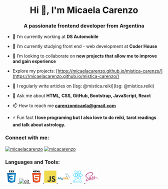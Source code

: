 <h1 align="center">Hi 👋, I'm Micaela Carenzo</h1>
<h3 align="center">A passionate frontend developer from Argentina</h3>

- 🔭 I’m currently working at **DS Automobile**

- 🌱 I’m currently studying front end - web development at **Coder House**

- 👯 I’m looking to collaborate on **new projects that allow me to improve and gain experience**

- Explore my projects: [https://micaelacarenzo.github.io/mistica-carenzo/](https://micaelacarenzo.github.io/mistica-carenzo/)

- 📝 I regularly write articles on [Isg: @mistica.reiki](Isg: @mistica.reiki)

- 💬 Ask me about **HTML, CSS, GitHub, Bootstrap, JavaScript, React**

- 📫 How to reach me **carenzomicaela@gmail.com**

- ⚡ Fun fact **I love programing but I also love to do reiki, tarot readings and talk about astrology.**

<h3 align="left">Connect with me:</h3>
<p align="left">
<a href="https://linkedin.com/in/micaelacarenzo" target="blank"><img align="center" src="https://raw.githubusercontent.com/rahuldkjain/github-profile-readme-generator/master/src/images/icons/Social/linked-in-alt.svg" alt="micaelacarenzo" height="30" width="40" /></a>
<a href="https://instagram.com/micacarenzo" target="blank"><img align="center" src="https://raw.githubusercontent.com/rahuldkjain/github-profile-readme-generator/master/src/images/icons/Social/instagram.svg" alt="micacarenzo" height="30" width="40" /></a>
</p>

<h3 align="left">Languages and Tools:</h3>
<p align="left"> <a href="https://www.w3schools.com/css/" target="_blank" rel="noreferrer"> <img src="https://raw.githubusercontent.com/devicons/devicon/master/icons/css3/css3-original-wordmark.svg" alt="css3" width="40" height="40"/> </a> <a href="https://git-scm.com/" target="_blank" rel="noreferrer"> <img src="https://www.vectorlogo.zone/logos/git-scm/git-scm-icon.svg" alt="git" width="40" height="40"/> </a> <a href="https://www.w3.org/html/" target="_blank" rel="noreferrer"> <img src="https://raw.githubusercontent.com/devicons/devicon/master/icons/html5/html5-original-wordmark.svg" alt="html5" width="40" height="40"/> </a> <a href="https://developer.mozilla.org/en-US/docs/Web/JavaScript" target="_blank" rel="noreferrer"> <img src="https://raw.githubusercontent.com/devicons/devicon/master/icons/javascript/javascript-original.svg" alt="javascript" width="40" height="40"/> </a> <a href="https://www.mysql.com/" target="_blank" rel="noreferrer"> <img src="https://raw.githubusercontent.com/devicons/devicon/master/icons/mysql/mysql-original-wordmark.svg" alt="mysql" width="40" height="40"/> </a> <a href="https://reactjs.org/" target="_blank" rel="noreferrer"> <img src="https://raw.githubusercontent.com/devicons/devicon/master/icons/react/react-original-wordmark.svg" alt="react" width="40" height="40"/> </a> <a href="https://sass-lang.com" target="_blank" rel="noreferrer"> <img src="https://raw.githubusercontent.com/devicons/devicon/master/icons/sass/sass-original.svg" alt="sass" width="40" height="40"/> </a> </p>
